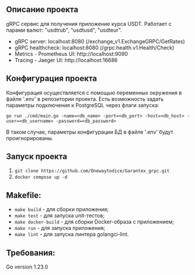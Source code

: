 ## Описание проекта

gRPC сервис для получения приложение курса USDT. Работает с парами валют: "usdtrub", "usdtusd", "usdteur".

- gRPC server: localhost:8080 (/exchange_v1.ExchangeGRPC/GetRates)
- gRPC healthcheck: localhost:8080 (/grpc.health.v1.Health/Check)
- Metrics - Prometheus UI: http://localhost:9090
- Tracing - Jaeger UI: http://localhost:16686


## Конфигурация проекта

Конфигурация осуществляется с помощью переменных окружения в файле '.env' в репозитории проекта.
Есть возможность задать параметры подключения к PostgreSQL через флаги запуска:

  `go run ./cmd/main.go -name=<db_name> -port=<db_port> -host=<db_host> -user=<db_username> -password=<db_password>`

В таком случае, параметры конфигурации БД в файле '.env' будут проигнорированы.

## Запуск проекта

  1. `git clone https://github.com/Onewaytodice/Garantex_grpc.git`
  2. `docker compose up -d`

## Makefile:

- `make build` - для сборки приложения;
- `make test` - для запуска unit-тестов;
- `make docker-build` - для сборки Docker-образа с приложением;
- `make run` - для запуска приложения;
- `make lint` - для запуска линтера golangci-lint.

## Требования:

Go version 1.23.0
